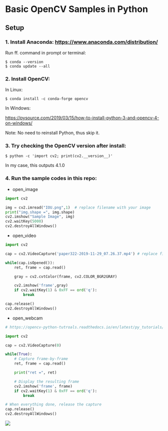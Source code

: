 # Basic OpenCV Samples in Python

## Setup

### 1. Install Anaconda:  https://www.anaconda.com/distribution/

Run ff. command in prompt or terminal:
```
$ conda --version
$ conda update --all
```

### 2. Install OpenCV: 

In Linux:
```
$ conda install -c conda-forge opencv
```

In Windows: 

https://pysource.com/2019/03/15/how-to-install-python-3-and-opencv-4-on-windows/ 

Note: No need to reinstall Python, thus skip it. 

### 3. Try checking the OpenCV version after install:

```
$ python -c 'import cv2; print(cv2.__version__)'
```
In my case, this outputs 4.1.0

### 4. Run the sample codes in this repo:

- open_image
```Python
import cv2

img = cv2.imread("IOU.png",1)  # replace filename with your image
print("img.shape =", img.shape)
cv2.imshow("Sample Image", img)
cv2.waitKey(5000)
cv2.destroyAllWindows()

```

- open_video
```Python
import cv2

cap = cv2.VideoCapture('paper322-2019-11-29_07.26.37.mp4') # replace filename with your video

while(cap.isOpened()):
    ret, frame = cap.read()

    gray = cv2.cvtColor(frame, cv2.COLOR_BGR2GRAY)

    cv2.imshow('frame',gray)
    if cv2.waitKey(1) & 0xFF == ord('q'):
        break

cap.release()
cv2.destroyAllWindows()
```

- open_webcam
```Python
# https://opencv-python-tutroals.readthedocs.io/en/latest/py_tutorials/py_gui/py_video_display/py_video_display.html

import cv2

cap = cv2.VideoCapture(0)

while(True):
    # Capture frame-by-frame
    ret, frame = cap.read()

    print("ret =", ret)

    # Display the resulting frame
    cv2.imshow('frame', frame)
    if cv2.waitKey(1) & 0xFF == ord('q'):
        break

# When everything done, release the capture
cap.release()
cv2.destroyAllWindows()
```

![](https://github.com/melvincabatuan/OpenCVSamplesPython/blob/master/webcam_demo/color.png)
